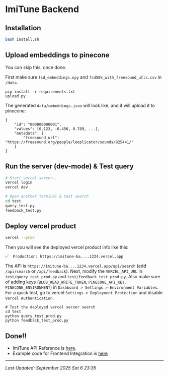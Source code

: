 # ImiTune Backend


## Installation

```bash
bash install.sh
```

## Upload embeddings to pinecone
You can skip this, once done.

First make sure `fsd_embeddings.npy` and `fsd50k_with_freesound_utls.csv` in `/data`.
```
pip install -r requirements.txt
upload.py
```

The generated `data/embeddings.json` will look like, and it will upload it to pinecone:
```
{
    "id": "000000000001",
    "values": [0.123, -0.456, 0.789, ...],
    "metadata": {
        "freesound_url": "https://freesound.org/people/looplicator/sounds/825441/"
    }
}

```

## Run the server (dev-mode) & Test query

```bash
# Start vercel server...
vercel login
vercel dev
```

```bash
# Open another terminal & test search
cd test
query_test.py
feedback_test.py
```

## Deploy vercel product
```bash
vercel --prod
```
Then you will see the deployed vercel product info like this:

```
✅  Production: https://imitune-ba....1234.vercel.app 
```
The API is `https://imitune-ba....1234.vercel.app/api/search` (add `/api/search` or `/api/feedback`).
Next, modify the `VERCEL_API_URL` in `test/query_test_prod.py` and `test/feedback_test_prod.py`.
Also make sure of adding keys (`BLOB_READ_WRITE_TOKEN`, `PINECONE_API_KEY`, `PINECONE_ENVIRONMENT`)
in `Dashboard > Settings > Environment Variables`.  
For a quick test, go to vercel `Settings > Deployment Protection` and disable `Vercel Authentication`.

```
# Test the deployed vercel server search
cd test
python query_test_prod.py
python feedback_test_prod.py
```

## Done!!
- ImiTune API Reference is [here](ImiTune_API_Reference.md).
- Example code for Frontend Integration is [here](Frontend_Integration_Guidline.md)
---
*Last Updated: September 2025 Sat 6 23:35*